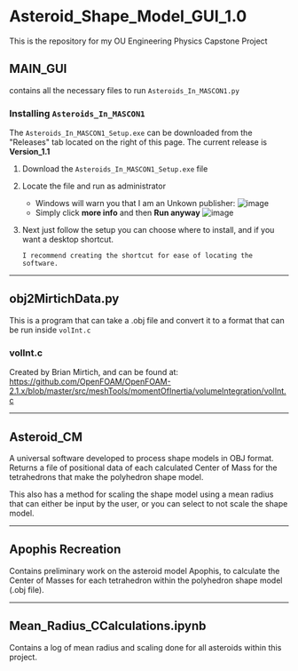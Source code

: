 # Asteroid_Shape_Model_GUI_1.0
This is the repository for my OU Engineering Physics Capstone Project 

## MAIN_GUI

  contains all the necessary files to run `Asteroids_In_MASCON1.py`

### Installing `Asteroids_In_MASCON1`
  The `Asteroids_In_MASCON1_Setup.exe` can be downloaded from the "Releases" tab located on the right of this page.
  The current release is **Version_1.1**

  1. Download the `Asteroids_In_MASCON1_Setup.exe` file
  2. Locate the file and run as administrator
      - Windows will warn you that I am an Unkown publisher:
        ![image](https://github.com/evan-a-blosser-1/Asteroid_Shape_Model_GUI_1.0/assets/85218360/5bf24413-4d60-49d8-91e0-4affb43f8df8)
      - Simply click **more info** and then **Run anyway**
        ![image](https://github.com/evan-a-blosser-1/Asteroid_Shape_Model_GUI_1.0/assets/85218360/0aae3d60-67a4-434b-8a8f-d52984f1683f)
3. Next just follow the setup you can choose where to install, and if you want a desktop shortcut.

       I recommend creating the shortcut for ease of locating the software. 

---

## obj2MirtichData.py
  This is a program that can take a .obj file and convert it to a format that can be run inside `volInt.c`

### volInt.c
  Created by Brian Mirtich, and can be found at: https://github.com/OpenFOAM/OpenFOAM-2.1.x/blob/master/src/meshTools/momentOfInertia/volumeIntegration/volInt.c 

---

## Asteroid_CM

  A universal software developed to process shape models in OBJ format. Returns a file of positional data of each calculated Center of Mass for the tetrahedrons that make the polyhedron shape model. 

  This also has a method for scaling the shape model using a mean radius that can either be input by the user, or you can select to not scale the shape model. 

---

## Apophis Recreation

  Contains preliminary work on the asteroid model Apophis, to calculate the Center of Masses for each tetrahedron within the polyhedron shape model (.obj file).

---

## Mean_Radius_CCalculations.ipynb

  Contains a log of mean radius and scaling done for all asteroids within this project.
